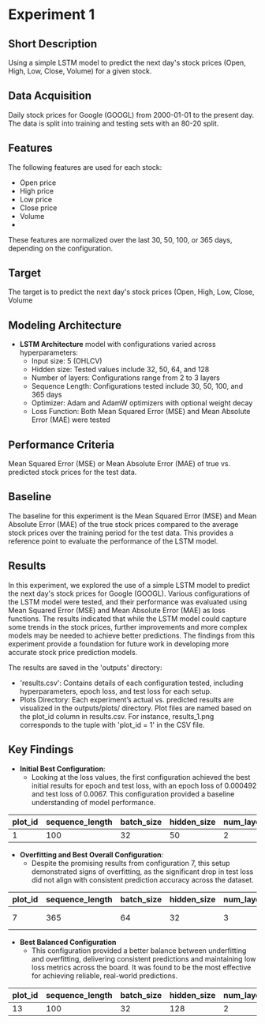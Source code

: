 # Experiment 1

## Short Description
Using a simple LSTM model to predict the next day's stock prices (Open, High, Low, Close, Volume) for a given stock.

## Data Acquisition
Daily stock prices for Google (GOOGL) from 2000-01-01 to the present day. The data is split into training and testing sets with an 80-20 split.

## Features

The following features are used for each stock:  
- Open price
- High price
- Low price
- Close price
- Volume
- 
These features are normalized over the last 30, 50, 100, or 365 days, depending on the configuration.

## Target
The target is to predict the next day's stock prices (Open, High, Low, Close, Volume

## Modeling Architecture
- **LSTM Architecture** model with configurations varied across hyperparameters:
  - Input size: 5 (OHLCV)
  - Hidden size: Tested values include 32, 50, 64, and 128
  - Number of layers: Configurations range from 2 to 3 layers
  - Sequence Length: Configurations tested include 30, 50, 100, and 365 days
  - Optimizer: Adam and AdamW optimizers with optional weight decay
  - Loss Function: Both Mean Squared Error (MSE) and Mean Absolute Error (MAE) were tested
 
## Performance Criteria
Mean Squared Error (MSE) or Mean Absolute Error (MAE) of true vs. predicted stock prices for the test data.

## Baseline
The baseline for this experiment is the Mean Squared Error (MSE) and Mean Absolute Error (MAE) of the true stock prices compared to the average stock prices over the training period for the test data. This provides a reference point to evaluate the performance of the LSTM model.

## Results

In this experiment, we explored the use of a simple LSTM model to predict the next day's stock prices for Google (GOOGL). Various configurations of the LSTM model were tested, and their performance was evaluated using Mean Squared Error (MSE) and Mean Absolute Error (MAE) as loss functions. The results indicated that while the LSTM model could capture some trends in the stock prices, further improvements and more complex models may be needed to achieve better predictions. The findings from this experiment provide a foundation for future work in developing more accurate stock price prediction models.

The results are saved in the 'outputs' directory:
- 'results.csv': Contains details of each configuration tested, including hyperparameters, epoch loss, and test loss for each setup.
- Plots Directory: Each experiment’s actual vs. predicted results are visualized in the outputs/plots/ directory. Plot files are named based on the plot_id column in results.csv. For instance, results_1.png corresponds to the tuple with 'plot_id = 1' in the CSV file.

## Key Findings
- **Initial Best Configuration**:
  - Looking at the loss values, the first configuration achieved the best initial results for epoch and test loss, with an epoch loss of 0.000492 and test loss of 0.0067. This configuration provided a baseline understanding of model performance.

| plot_id | sequence_length | batch_size | hidden_size | num_layers | dropout | learning_rate | criterion | optimizer | num_epochs | epoch_loss | test_loss |
|---------|-----------------|------------|-------------|------------|---------|---------------|-----------|-----------|------------|------------|-----------|
| 1       | 100             | 32         | 50          | 2          | 0.2     | 0.001         | MSE       | Adam      | 50         | 0.000492   | 0.0067    |

- **Overfitting and Best Overall Configuration**:
  - Despite the promising results from configuration 7, this setup demonstrated signs of overfitting, as the significant drop in test loss did not align with consistent prediction accuracy across the dataset.

| plot_id | sequence_length | batch_size | hidden_size | num_layers | dropout | learning_rate | criterion | optimizer                      | num_epochs | epoch_loss | test_loss |
|---------|-----------------|------------|-------------|------------|---------|---------------|-----------|--------------------------------|------------|------------|-----------|
| 7       | 365             | 64         | 32          | 3          | 0.5     | 0.001         | MSE       | AdamW (with weight_decay=0.01) | 50         | 0.000345   | 0.0239    |

- **Best Balanced Configuration**
  - This configuration provided a better balance between underfitting and overfitting, delivering consistent predictions and maintaining low loss metrics across the board. It was found to be the most effective for achieving reliable, real-world predictions.

| plot_id | sequence_length | batch_size | hidden_size | num_layers | dropout | learning_rate | criterion | optimizer | num_epochs | epoch_loss | test_loss |
|---------|-----------------|------------|-------------|------------|---------|---------------|-----------|-----------|------------|------------|-----------|
| 13      | 100             | 32         | 128         | 2          | 0.2     | 0.0001        | MSE       | Adam      | 200        | 0.000478   | 0.0025    |


